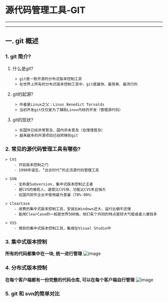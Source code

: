 # 源代码管理工具-GIT

----
----

## 一. git 概述
### 1. git 简介?
1. 什么是git?

		> git是一款开源的分布式版本控制工具
		> 在世界上所有的分布式版本控制工具中，git是最快、最简单、最流行的

2. git的起源?

		> 作者是Linux之父：Linus Benedict Torvalds
		> 当初开发git仅仅是为了辅助Linux内核的开发（管理源代码）

3. git的现状?

		> 在国外已经非常普及，国内并未普及（在慢慢普及）
		> 越来越多的开源项目已经转移到git

### 2. 常见的源代码管理工具有哪些?
	
	> CVS
	 	- 开启版本控制之门
		- 1990年诞生，“远古时代”的主流源代码管理工具
		
	> SVN
		- 全称是Subversion，集中式版本控制之王者
		- 是CVS的接班人，速度比CVS快，功能比CVS多且强大
		- 在国内软件企业中使用最为普遍（70%-90%）
		
	> ClearCase
		- 收费的集中式版本控制工具，安装比Windows还大，运行比蜗牛还慢
		- 能用ClearCase的一般是世界500强，他们有个共同的特点是财大气粗或者人傻钱多
		
	> VSS
		- 微软的集中式版本控制工具，集成在Visual Studio中
		
### 3. 集中式版本控制
**所有的代码都集中在一块, 统一进行管理**
![image](./Git_Images/集中式版本控制图解.png)

### 4. 分布式版本控制
**在每个客户端都有一份完整的代码仓库, 可以在每个客户端自行管理**
![image](./Git_Images/分布式版本控制图解.png)

### 5. git 和 svn的简单对比


